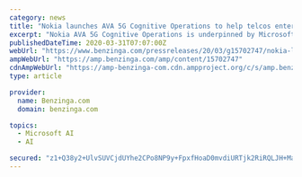 ```yaml
---
category: news
title: "Nokia launches AVA 5G Cognitive Operations to help telcos enter the 5G era"
excerpt: "Nokia AVA 5G Cognitive Operations is underpinned by Microsoft Azure cloud technology ... portfolio of network equipment, software, services and licensing opportunities across the globe."
publishedDateTime: 2020-03-31T07:07:00Z
webUrl: "https://www.benzinga.com/pressreleases/20/03/g15702747/nokia-launches-ava-5g-cognitive-operations-to-help-telcos-enter-the-5g-era"
ampWebUrl: "https://amp.benzinga.com/amp/content/15702747"
cdnAmpWebUrl: "https://amp-benzinga-com.cdn.ampproject.org/c/s/amp.benzinga.com/amp/content/15702747"
type: article

provider:
  name: Benzinga.com
  domain: benzinga.com

topics:
  - Microsoft AI
  - AI

secured: "z1+Q38y2+UlvSUVCjdUYhe2CPo8NP9y+FpxfHoaD0mvdiURTjk2RiRQLJH+MajVCkSKepkp7xYpXsdEPWH+REd8w8tEZaMAITJxNQ1kDvptL5u/8VKH8DsQkZs3KqxdkRyzVjagRdb8rnnMqAc06BV5VEMN2bkq7rLFvKKLWAuVi4UDQngaz3G3sdwruozrNOj+X+3nHRkHttMSbzh83h4Hmgwvz4FPiUWWZa5YdgRIMstyMMzEz097RJ+5Egvpl4D8O4LkOZ/nDhY2Rq01J3KpRvUKXQGOVTqkX0nEMpIDnsWMkSpH+Ovjcwhp2u82M;NhhS4DYUNEzxWB1lIPQjkg=="
---
```


